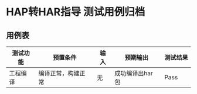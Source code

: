 # HAP转HAR指导 测试用例归档

## 用例表

| 测试功能   | 预置条件       | 输入    | 预期输出      |测试结果|
|--------|------------|-------|-----------|--------------------------------|
| 工程编译    | 	编译正常，构建正常 | 	无	         | 成功编译出har包 |Pass|